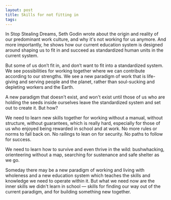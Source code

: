 ```yaml
---
layout: post
title: Skills for not fitting in
tags:
---
```


In Stop Stealing Dreams, Seth Godin wrote about the origin and reality of our predominant work culture, and why it's not working for us anymore. And more importantly, he shows how our current education system is designed around shaping us to fit in and succeed as standardized human units in the current system.

But some of us don’t fit in, and don’t want to fit into a standardized system. We see possibilities for working together where we can contribute according to our strengths. We see a new paradigm of work that is life-giving and serving people and the planet, rather than soul-sucking and depleting workers and the Earth.

A new paradigm that doesn't exist, and won't exist until those of us who are holding the seeds inside ourselves leave the standardized system and set out to create it. But how?

We need to learn new skills together for working without a manual, without structure, without guarantees, which is really hard, especially for those of us who enjoyed being rewarded in school and at work. No more rules or norms to fall back on. No railings to lean on for security. No paths to follow for success.

We need to learn how to survive and even thrive in the wild: bushwhacking, orienteering without a map, searching for sustenance and safe shelter as we go.

Someday there may be a new paradigm of working and living with wholeness and a new education system which teaches the skills and knowledge we need to operate within it. But what we need now are the inner skills we didn't learn in school — skills for finding our way out of the current paradigm, and for building something new together.